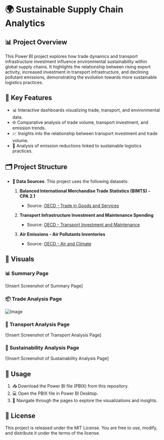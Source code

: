 # 🌍 Sustainable Supply Chain Analytics

## 📊 Project Overview

This Power BI project explores how trade dynamics and transport infrastructure investment influence environmental sustainability within global supply chains. It highlights the relationship between rising export activity, increased investment in transport infrastructure, and declining pollutant emissions, demonstrating the evolution towards more sustainable logistics practices.

## 🚀 Key Features

* 📊 Interactive dashboards visualizing trade, transport, and environmental data.
* 🌐 Comparative analysis of trade volume, transport investment, and emission trends.
* 📈 Insights into the relationship between transport investment and trade volume.
* 🌱 Analysis of emission reductions linked to sustainable logistics practices.

## 🗂 Project Structure

* **📂 Data Sources**: This project uses the following datasets:

  1. **Balanced International Merchandise Trade Statistics (BIMTS) - CPA 2.1**

     * Source: [OECD - Trade in Goods and Services](https://data-explorer.oecd.org/vis?fs[0]=Topic%2C1%7CTrade%23TRD%23%7CTrade%20in%20goods%20and%20services%23TRD_GDS%23&pg=0&fc=Topic&bp=true&snb=23&df[ds]=dsDisseminateFinalDMZ&df[id]=DSD_BIMTS%40DF_BIMTS_CPA_2_1)
  2. **Transport Infrastructure Investment and Maintenance Spending**

     * Source: [OECD - Transport Investment and Maintenance](https://data-explorer.oecd.org/vis?fs[0]=Topic%2C1%7CTransport%23TRA%23%7CInfrastructure%20investment%20and%20maintenance%20spending%23TRA_IMS%23&pg=0&fc=Topic&bp=true&snb=1)
  3. **Air Emissions - Air Pollutants Inventories**

     * Source: [OECD - Air and Climate](https://data-explorer.oecd.org/vis?fs[0]=Topic%2C1%7CEnvironment%20and%20climate%20change%23ENV%23%7CAir%20and%20climate%23ENV_AC%23&pg=0&fc=Topic&bp=true&snb=15)

## 📌 Visuals

### 📊 Summary Page

!\[Insert Screenshot of Summary Page]

### 📦 Trade Analysis Page

![Image](https://github.com/user-attachments/assets/c56c61b2-76f3-40fa-9945-84179f178dea)

### 🚛 Transport Analysis Page

!\[Insert Screenshot of Transport Analysis Page]

### 🌿 Sustainability Analysis Page

!\[Insert Screenshot of Sustainability Analysis Page]

## 🚀 Usage

1. 📥 Download the Power BI file (PBIX) from this repository.
2. 💻 Open the PBIX file in Power BI Desktop.
3. 🧭 Navigate through the pages to explore the visualizations and insights.

## 📄 License

This project is released under the MIT License. You are free to use, modify, and distribute it under the terms of the license.
